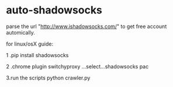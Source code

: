 # auto-shadowsocks
parse the url "http://www.ishadowsocks.com/" to get free account automically.

for linux/osX
guide:

1 .pip install shadowsocks

2 .chrome plugin switchyproxy  ...select...shadowsocks pac

3.run the scripts
python crawler.py
